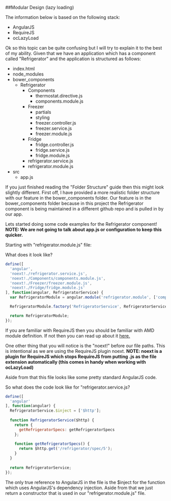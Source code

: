##Modular Design (lazy loading)

The information below is based on the following stack:

- AngularJS
- RequireJS
- ocLazyLoad

Ok so this topic can be quite confusing but I will try to explain it to the best of my ability.
Given that we have an application which has a component called "Refrigerator" and the application is structured as follows:

- index.html
- node_modules
- bower_components
  - Refrigerator
    - Components
      - thermostat.directive.js
      - components.module.js
    - Freezer
      - partials
      - styling
      - freezer.controller.js
      - freezer.service.js
      - freezer.module.js
    - Fridge
      - fridge.controller.js
      - fridge.service.js
      - fridge.module.js
    - refrigerator.service.js
    - refrigerator.module.js
- src
  - app.js
  
If you just finished reading the "Folder Structure" guide then this might look slightly different.
First off, I have provided a more realistic folder structure with our feature in the bower_components folder.
Our feature is in the bower_components folder because in this project the Refrigerator component is being maintained in a different github repo and is pulled in by our app.

Lets started doing some code examples for the Refrigerator component!
**NOTE: We are not going to talk about app.js or configuration to keep this quicker.**

Starting with "refrigerator.module.js" file:

What does it look like?

```javascript
define([
  'angular',
  'noext!./refrigerator.service.js',
  'noext!./Components/components.module.js',
  'noext!./Freezer/freezer.module.js',
  'noext!./Fridge/fridge.module.js'
], function(angular, RefrigeratorService) {
  var RefrigeratorModule = angular.module('refrigerator.module', ['components.module', 'freezer.module', 'fridge.module']);

  RefrigeratorModule.factory('RefrigeratorService', RefrigeratorService);

  return RefrigeratorModule;
});
```

If you are familiar with RequireJS then you should be familiar with AMD module definition.
If not then you can read up about it [here.](http://requirejs.org)

One other thing that you will notice is the "noext!" before our file paths.
This is intentional as we are using the RequireJS plugin noext.
**NOTE: noext is a plugin for RequireJS which stops RequireJS from putting .js as the file extension automatically (this comes in handy when working with ocLazyLoad)**

Aside from that this file looks like some pretty standard AngularJS code.

So what does the code look like for "refrigerator.service.js?

```javascript
define([
  'angular'
], function(angular) {
  RefrigeratorService.$inject = ['$http'];
  
  function RefrigeratorService($http) {
    return {
      getRefrigeratorSpecs: getRefrigeratorSpecs
    };
    
    function getRefrigeratorSpecs() {
      return $http.get('/refrigerator/spec/5');
    }
  }
  
  return RefrigeratorService;
});
```

The only true reference to AngularJS in the file is the $inject for the function which uses AngularJS's dependency injection.
Aside from that we just return a constructor that is used in our "refrigerator.module.js" file.